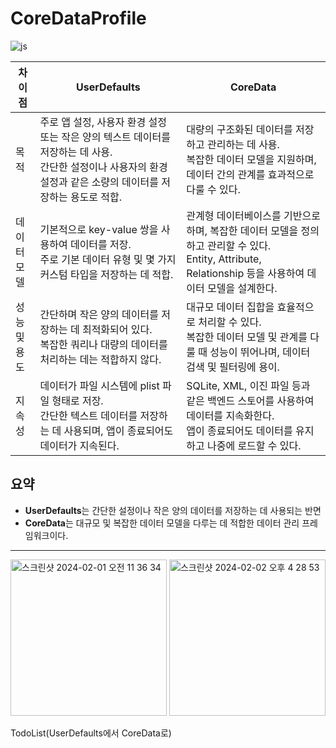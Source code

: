 # CoreDataProfile
![js](https://img.shields.io/badge/Swift-FA7343?style=for-the-badge&logo=swift&logoColor=white)



|차이점|UserDefaults|**CoreData**|
|------|---|---|
|목적|주로 앱 설정, 사용자 환경 설정 또는 작은 양의 텍스트 데이터를 저장하는 데 사용. <br/>간단한 설정이나 사용자의 환경 설정과 같은 소량의 데이터를 저장하는 용도로 적합.|대량의 구조화된 데이터를 저장하고 관리하는 데 사용. <br/>복잡한 데이터 모델을 지원하며, 데이터 간의 관계를 효과적으로 다룰 수 있다.|
|데이터 <br/>모델|기본적으로 key-value 쌍을 사용하여 데이터를 저장. <br/>주로 기본 데이터 유형 및 몇 가지 커스텀 타입을 저장하는 데 적합.|관계형 데이터베이스를 기반으로 하며, 복잡한 데이터 모델을 정의하고 관리할 수 있다.<br/> Entity, Attribute, Relationship 등을 사용하여 데이터 모델을 설계한다.|
|성능 및 <br/>용도|간단하며 작은 양의 데이터를 저장하는 데 최적화되어 있다.<br/> 복잡한 쿼리나 대량의 데이터를 처리하는 데는 적합하지 않다.|대규모 데이터 집합을 효율적으로 처리할 수 있다. <br/>복잡한 데이터 모델 및 관계를 다룰 때 성능이 뛰어나며, 데이터 검색 및 필터링에 용이.|
|지속성|데이터가 파일 시스템에 plist 파일 형태로 저장.<br/> 간단한 텍스트 데이터를 저장하는 데 사용되며, 앱이 종료되어도 데이터가 지속된다.|SQLite, XML, 이진 파일 등과 같은 백엔드 스토어를 사용하여 데이터를 지속화한다.<br/> 앱이 종료되어도 데이터를 유지하고 나중에 로드할 수 있다.|

## 요약
- **UserDefaults**는 간단한 설정이나 작은 양의 데이터를 저장하는 데 사용되는 반면
- **CoreData**는 대규모 및 복잡한 데이터 모델을 다루는 데 적합한 데이터 관리 프레임워크이다.
---

<img width="250" alt="스크린샷 2024-02-01 오전 11 36 34" src="https://github.com/JosephSeong/CoreDataProfile/assets/48307813/009ef953-35cb-4944-b6a3-c18ba4584c0e">

<img width="250" alt="스크린샷 2024-02-02 오후 4 28 53" src="https://github.com/JosephSeong/CoreDataProfile/assets/48307813/df84de8d-735b-4491-aafe-29b99bad27bf">




TodoList(UserDefaults에서 CoreData로)
